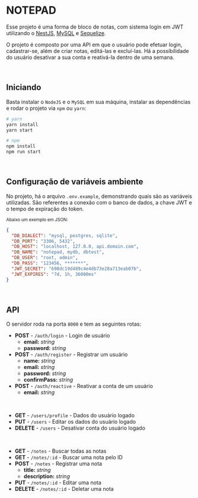 # NOTEPAD

Esse projeto é uma forma de bloco de notas, com sistema login em JWT utilizando o <a href="https://nestjs.com">NestJS</a>, <a href="https://dev.mysql.com/doc/">MySQL</a> e <a href="https://sequelize.org/master/">Sequelize</a>.

O projeto é composto por uma API em que o usuário pode efetuar login, cadastrar-se, além de criar notas, editá-las e excluí-las. Há a possibilidade do usuário desativar a sua conta e reativá-la dentro de uma semana.

<br>

## Iniciando

Basta instalar o `NodeJS` e o `MySQL` em sua máquina, instalar as dependências e rodar o projeto via `npm` ou `yarn`:

```sh
# yarn
yarn install
yarn start

# npm
npm install 
npm run start
```

<br>

## Configuração de variáveis ambiente

No projeto, há o arquivo `.env.example`, demonstrando quais são as variáveis utilizadas. São referentes a conexão com o banco de dados, a chave JWT e o tempo de expiração do token.

<small>Abaixo um exemplo em JSON:</small>

```json
{
  "DB_DIALECT": "mysql, postgres, sqlite",
  "DB_PORT": "3306, 5432",
  "DB_HOST": "localhost, 127.0.0, api.domain.com",
  "DB_NAME": "notepad, mydb, dbtest",
  "DB_USER": "root, admin",
  "DB_PASS": "123456, *******",
  "JWT_SECRET": "698dc19d489c4e4db73e28a713eab07b",
  "JWT_EXPIRES": "7d, 1h, 36000ms"
}
```

<br>

## API

O servidor roda na porta `8000` e tem as seguintes rotas:

- **POST** - `/auth/login` - Login de usuário
  - **email:** *string*
  - **password:** *string*
- **POST** - `/auth/register` - Registrar um usuário
  - **name:** *string*
  - **email:** *string*
  - **password:** *string*
  - **confirmPass:** *string*
- **POST** - `/auth/reactive` - Reativar a conta de um usuário
  - **email:** *string*

<br>

- **GET** - `/users/profile` - Dados do usuário logado
- **PUT** - `/users` - Editar os dados do usuário logado
- **DELETE** - `/users` - Desativar conta do usuário logado

<br>

- **GET** - `/notes` - Buscar todas as notas
- **GET** - `/notes/:id` - Buscar uma nota pelo ID
- **POST** - `/notes` - Registrar uma nota
  - **title:** *string*
  - **description:** *string*
- **PUT** - `/notes/:id` - Editar uma nota
- **DELETE** - `/notes/:id` - Deletar uma nota